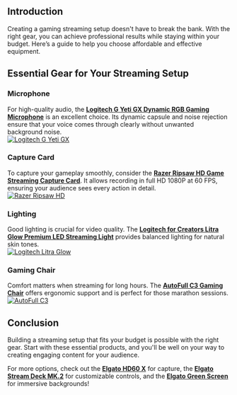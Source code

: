 ## Introduction
Creating a gaming streaming setup doesn't have to break the bank. With the right gear, you can achieve professional results while staying within your budget. Here’s a guide to help you choose affordable and effective equipment.

## Essential Gear for Your Streaming Setup
### Microphone
For high-quality audio, the **[Logitech G Yeti GX Dynamic RGB Gaming Microphone](https://amzn.to/446et4B)** is an excellent choice. Its dynamic capsule and noise rejection ensure that your voice comes through clearly without unwanted background noise.  
[![Logitech G Yeti GX](https://www.gamestreamingsetup.com/logitech-g-yeti-gx.jpg)](https://amzn.to/446et4B)

### Capture Card
To capture your gameplay smoothly, consider the **[Razer Ripsaw HD Game Streaming Capture Card](https://amzn.to/448keyM)**. It allows recording in full HD 1080P at 60 FPS, ensuring your audience sees every action in detail.  
[![Razer Ripsaw HD](https://www.gamestreamingsetup.com/razer-ripsaw-hd.jpg)](https://amzn.to/448keyM)

### Lighting
Good lighting is crucial for video quality. The **[Logitech for Creators Litra Glow Premium LED Streaming Light](https://amzn.to/4l3fnVr)** provides balanced lighting for natural skin tones.  
[![Logitech Litra Glow](https://www.gamestreamingsetup.com/logitech-litra-glow.jpg)](https://amzn.to/4l3fnVr)

### Gaming Chair
Comfort matters when streaming for long hours. The **[AutoFull C3 Gaming Chair](https://amzn.to/3ZkeNtZ)** offers ergonomic support and is perfect for those marathon sessions.  
[![AutoFull C3](https://www.gamestreamingsetup.com/autofull-c3.jpg)](https://amzn.to/3ZkeNtZ)

## Conclusion
Building a streaming setup that fits your budget is possible with the right gear. Start with these essential products, and you'll be well on your way to creating engaging content for your audience. 

For more options, check out the **[Elgato HD60 X](https://amzn.to/4dZtxVc)** for capture, the **[Elgato Stream Deck MK.2](https://amzn.to/43ECm3m)** for customizable controls, and the **[Elgato Green Screen](https://amzn.to/3HMSQxv)** for immersive backgrounds!